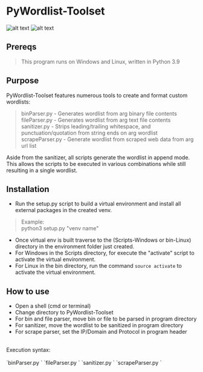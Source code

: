 # PyWordlist-Toolset
![alt text](https://github.com/ngimb64/PyWordlist-Toolset/blob/main/ScrapeParser.gif?raw=true)
![alt text](https://github.com/ngimb64/PyWordlist-Toolset/blob/main/BinParser.png?raw=true)

## Prereqs
> This program runs on Windows and Linux, written in Python 3.9

## Purpose
PyWordlist-Toolset features numerous tools to create and format custom wordlists: 

> binParser.py  -  Generates wordlist from arg binary file contents<br>
> fileParser.py  -  Generates wordlist from arg text file contents<br>
> sanitizer.py  -  Strips leading/trailing whitespace, and punctuation/quotation from string ends on arg wordlist<br>
> scrapeParser.py  -  Generate wordlist from scraped web data from arg url list

Aside from the sanitizer, all scripts generate the wordlist in append mode.<br>
This allows the scripts to be executed in various combinations while still resulting in a single wordlist.

## Installation
- Run the setup.py script to build a virtual environment and install all external packages in the created venv.

> Example:<br>
> python3 setup.py "venv name"

- Once virtual env is built traverse to the (Scripts-Windows or bin-Linux) directory in the environment folder just created.
- For Windows in the Scripts directory, for execute the "activate" script to activate the virtual environment.
- For Linux in the bin directory, run the command `source activate` to activate the virtual environment.

## How to use
- Open a shell (cmd or terminal)
- Change directory to PyWordlist-Toolset
- For bin and file parser, move bin or file to be parsed in program directory
- For sanitizer, move the wordlist to be sanitized in program directory
- For scrape parser, set the IP/Domain and Protocol in program header<br>
<br>
Execution syntax:<br>
<br>
`binParser.py <binary filename>`
`fileParser.py <text filenname>`
`sanitizer.py <wordlist name>`
`scrapeParser.py <url list>`
